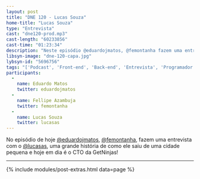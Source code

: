 ```yaml
---
layout: post
title: "DNE 120 - Lucas Souza"
home-title: "Lucas Souza"
type: "Entrevista"
cast: "dne120-prod.mp3"
cast-length: "60233856"
cast-time: "01:23:34"
description: "Neste episódio @eduardojmatos, @femontanha fazem uma entrevista com o @lucasas, uma grande história de como ele saiu de uma cidade pequena e hoje em dia é o CTO da GetNinjas!"
libsyn-image: "dne-120-capa.jpg"
lybsyn-id: "5696756"
tags: "['Podcast', 'Front-end', 'Back-end', 'Entrevista', 'Programador', 'Desenvolvedor', 'CTO']"
participants:
  -
    name: Eduardo Matos
    twitter: eduardojmatos
  -
    name: Fellipe Azambuja
    twitter: femontanha
  -
    name: Lucas Souza
    twitter: lucasas
---
```


No episódio de hoje [@eduardojmatos](http://twitter.com/eduardojmatos), [@femontanha](https://twitter.com/femontanha), fazem uma entrevista com o [@lucasas](https://twitter.com/lucasas), uma grande história de como ele saiu de uma cidade pequena e hoje em dia é o CTO da GetNinjas!

---

{% include modules/post-extras.html data=page %}
